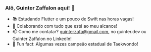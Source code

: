 ### Alô, Guinter Zaffalon aqui! 👋

- 📚 Estudando Flutter e um pouco de Swift nas horas vagas!
- 👊 Colaborando com tudo que está ao meu alcance!
- 📫 Como me contatar? guinterzafa@gmail.com, no guinter.dev ou Guinter Zaffalon no LinkedIn!
- 🥋 Fun fact: Algumas vezes campeão estadual de Taekwondo!
